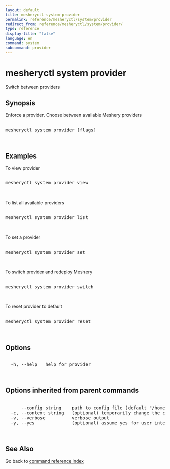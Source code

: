 ```yaml
---
layout: default
title: mesheryctl-system-provider
permalink: reference/mesheryctl/system/provider
redirect_from: reference/mesheryctl/system/provider/
type: reference
display-title: "false"
language: en
command: system
subcommand: provider
---
```


# mesheryctl system provider

Switch between providers

## Synopsis

Enforce a provider. Choose between available Meshery providers

<pre class='codeblock-pre'>
<div class='codeblock'>
mesheryctl system provider [flags]

</div>
</pre> 

## Examples

To view provider
<pre class='codeblock-pre'>
<div class='codeblock'>
mesheryctl system provider view

</div>
</pre> 

To list all available providers
<pre class='codeblock-pre'>
<div class='codeblock'>
mesheryctl system provider list

</div>
</pre> 

To set a provider
<pre class='codeblock-pre'>
<div class='codeblock'>
mesheryctl system provider set <provider>

</div>
</pre> 

To switch provider and redeploy Meshery
<pre class='codeblock-pre'>
<div class='codeblock'>
mesheryctl system provider switch <provider>

</div>
</pre> 

To reset provider to default
<pre class='codeblock-pre'>
<div class='codeblock'>
mesheryctl system provider reset

</div>
</pre> 

## Options

<pre class='codeblock-pre'>
<div class='codeblock'>
  -h, --help   help for provider

</div>
</pre>

## Options inherited from parent commands

<pre class='codeblock-pre'>
<div class='codeblock'>
      --config string    path to config file (default "/home/runner/.meshery/config.yaml")
  -c, --context string   (optional) temporarily change the current context.
  -v, --verbose          verbose output
  -y, --yes              (optional) assume yes for user interactive prompts.

</div>
</pre>

## See Also

Go back to [command reference index](/reference/mesheryctl/) 
